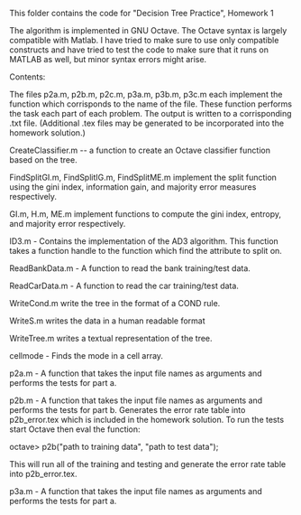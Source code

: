 This folder contains the code for "Decision Tree Practice", Homework 1

The algorithm is implemented in GNU Octave.  The Octave syntax is
largely compatible with Matlab.  I have tried to make sure to use only
compatible constructs and have tried to test the code to make sure
that it runs on MATLAB as well, but minor syntax errors might arise.

Contents:

The files p2a.m, p2b.m, p2c.m, p3a.m, p3b.m, p3c.m each implement the
function which corrisponds to the name of the file.  These function
performs the task each part of each problem.  The output is written to
a corrisponding .txt file.  (Additional .tex files may be generated to
be incorporated into the homework solution.)

CreateClassifier.m -- a function to create an Octave classifier
function based on the tree.

FindSplitGI.m, FindSplitIG.m, FindSplitME.m implement the split
function using the gini index, information gain, and majority error
measures respectively.

GI.m, H.m, ME.m implement functions to compute the gini index,
entropy, and majority error respectively.

ID3.m - Contains the implementation of the AD3 algorithm.  This
function takes a function handle to the function which find the
attribute to split on.

ReadBankData.m - A function to read the bank training/test data.

ReadCarData.m -  A function to read the car training/test data.

WriteCond.m write the tree in the format of a COND rule.

WriteS.m writes the data in a human readable format

WriteTree.m writes a textual representation of the tree.

cellmode - Finds the mode in a cell array.

p2a.m - A function that takes the input file names as arguments and
performs the tests for part a.

p2b.m - A function that takes the input file names as arguments and
performs the tests for part b.  Generates the error rate table into
p2b_error.tex which is included in the homework solution.
To run the tests start Octave then eval the function:

octave> p2b("path to training data", "path to test data");

This will run all of the training and testing and generate the error
rate table into p2b_error.tex.

p3a.m - A function that takes the input file names as arguments and
performs the tests for part a.
